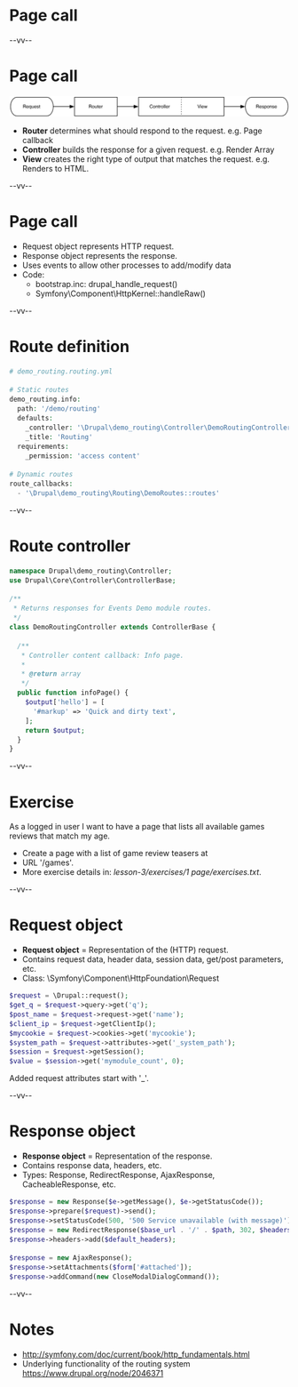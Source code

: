 # Page call

--vv--

# Page call

![Page call diagram](lesson-3/slides/images/page-call-diagram.png)

- **Router** determines what should respond to the request. e.g. Page callback
- **Controller** builds the response for a given request. e.g. Render Array
- **View** creates the right type of output that matches the request. e.g. Renders to HTML.

--vv--

# Page call
- Request object represents HTTP request.
- Response object represents the response.
- Uses events to allow other processes to add/modify data
- Code:
  - bootstrap.inc: drupal_handle_request()
  - Symfony\Component\HttpKernel::handleRaw()

--vv--

# Route definition
```php
# demo_routing.routing.yml

# Static routes
demo_routing.info:
  path: '/demo/routing'
  defaults:
    _controller: '\Drupal\demo_routing\Controller\DemoRoutingController::infoPage'
    _title: 'Routing'
  requirements:
    _permission: 'access content'

# Dynamic routes
route_callbacks:
  - '\Drupal\demo_routing\Routing\DemoRoutes::routes'
```

--vv--

# Route controller

```php
namespace Drupal\demo_routing\Controller;
use Drupal\Core\Controller\ControllerBase;

/**
 * Returns responses for Events Demo module routes.
 */
class DemoRoutingController extends ControllerBase {

  /**
   * Controller content callback: Info page.
   *
   * @return array
   */
  public function infoPage() {
    $output['hello'] = [
      '#markup' => 'Quick and dirty text',
    ];
    return $output;
  }
}
```

--vv--

# Exercise
As a logged in user I want to have a page that lists all available games reviews that match my age.

- Create a page with a list of game review teasers at 
- URL '/games'.
- More exercise details in: _lesson-3/exercises/1 page/exercises.txt_.

--vv--

# Request object
- **Request object** = Representation of the (HTTP) request.
- Contains request data, header data, session data, get/post parameters, etc.
- Class: \Symfony\Component\HttpFoundation\Request

```php
$request = \Drupal::request();
$get_q = $request->query->get('q');
$post_name = $request->request->get('name');
$client_ip = $request->getClientIp();
$mycookie = $request->cookies->get('mycookie');
$system_path = $request->attributes->get('_system_path');
$session = $request->getSession();
$value = $session->get('mymodule_count', 0);
``` 

Added request attributes start with '_'.

--vv--

# Response object
- **Response object** = Representation of the response.
- Contains response data, headers, etc.
- Types: Response, RedirectResponse, AjaxResponse, CacheableResponse, etc.

```php
$response = new Response($e->getMessage(), $e->getStatusCode());
$response->prepare($request)->send();
$response->setStatusCode(500, '500 Service unavailable (with message)');
$response = new RedirectResponse($base_url . '/' . $path, 302, $headers);
$response->headers->add($default_headers);

$response = new AjaxResponse();
$response->setAttachments($form['#attached']);
$response->addCommand(new CloseModalDialogCommand());
```

--vv--

# Notes
- http://symfony.com/doc/current/book/http_fundamentals.html 
- Underlying functionality of the routing system https://www.drupal.org/node/2046371
